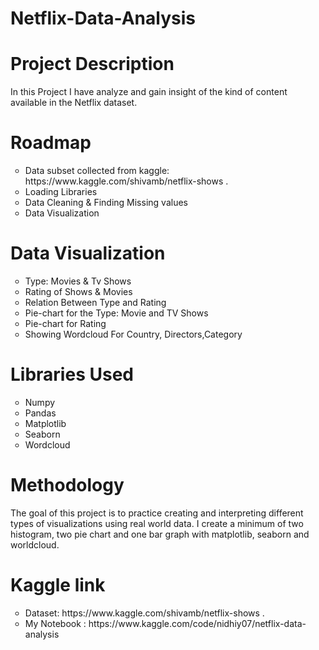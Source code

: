 # Netflix-Data-Analysis
# Project Description
In this Project I have analyze and gain insight of the kind of content available in the Netflix dataset.
# Roadmap
<ul style="list-style-type:circle;">
  <li>Data subset collected from kaggle: https://www.kaggle.com/shivamb/netflix-shows .</li>
  <li>Loading Libraries </li>
  <li>Data Cleaning & Finding Missing values</li>
  <li>Data Visualization</li>
  </ul>
  
# Data Visualization
<ul style="list-style-type:circle;">
  <li>Type: Movies & Tv Shows</li>
  <li>Rating of Shows & Movies </li>
  <li>Relation Between Type and Rating</li>
  <li>Pie-chart for the Type: Movie and TV Shows</li>	
  <li>Pie-chart for Rating</li>
  <li>Showing Wordcloud For Country, Directors,Category </li>
  </ul>
  
# Libraries Used
<ul style="list-style-type:circle;">
  <li>Numpy</li>
  <li>Pandas </li>
  <li>Matplotlib</li>
  <li>Seaborn</li>	
  <li>Wordcloud</li>
  </ul>

# Methodology

The goal of this project is to practice creating and interpreting different types of visualizations using real world data. I create a minimum of two histogram, two pie chart and one bar graph with matplotlib, seaborn and worldcloud.

# Kaggle link
<ul style="list-style-type:circle;">
  <li>Dataset: https://www.kaggle.com/shivamb/netflix-shows .</li>
  <li> My Notebook : https://www.kaggle.com/code/nidhiy07/netflix-data-analysis </li>
</ul>
